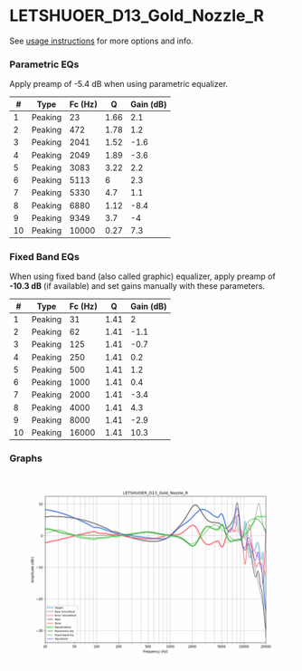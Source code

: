 # LETSHUOER_D13_Gold_Nozzle_R
See [usage instructions](https://github.com/jaakkopasanen/AutoEq#usage) for more options and info.

### Parametric EQs
Apply preamp of -5.4 dB when using parametric equalizer.

|   # | Type    |   Fc (Hz) |    Q |   Gain (dB) |
|-----|---------|-----------|------|-------------|
|   1 | Peaking |        23 | 1.66 |         2.1 |
|   2 | Peaking |       472 | 1.78 |         1.2 |
|   3 | Peaking |      2041 | 1.52 |        -1.6 |
|   4 | Peaking |      2049 | 1.89 |        -3.6 |
|   5 | Peaking |      3083 | 3.22 |         2.2 |
|   6 | Peaking |      5113 | 6    |         2.3 |
|   7 | Peaking |      5330 | 4.7  |         1.1 |
|   8 | Peaking |      6880 | 1.12 |        -8.4 |
|   9 | Peaking |      9349 | 3.7  |        -4   |
|  10 | Peaking |     10000 | 0.27 |         7.3 |

### Fixed Band EQs
When using fixed band (also called graphic) equalizer, apply preamp of **-10.3 dB** (if available) and set gains manually with these parameters.

|   # | Type    |   Fc (Hz) |    Q |   Gain (dB) |
|-----|---------|-----------|------|-------------|
|   1 | Peaking |        31 | 1.41 |         2   |
|   2 | Peaking |        62 | 1.41 |        -1.1 |
|   3 | Peaking |       125 | 1.41 |        -0.7 |
|   4 | Peaking |       250 | 1.41 |         0.2 |
|   5 | Peaking |       500 | 1.41 |         1.2 |
|   6 | Peaking |      1000 | 1.41 |         0.4 |
|   7 | Peaking |      2000 | 1.41 |        -3.4 |
|   8 | Peaking |      4000 | 1.41 |         4.3 |
|   9 | Peaking |      8000 | 1.41 |        -2.9 |
|  10 | Peaking |     16000 | 1.41 |        10.3 |

### Graphs
![](./LETSHUOER_D13_Gold_Nozzle_R.png)
